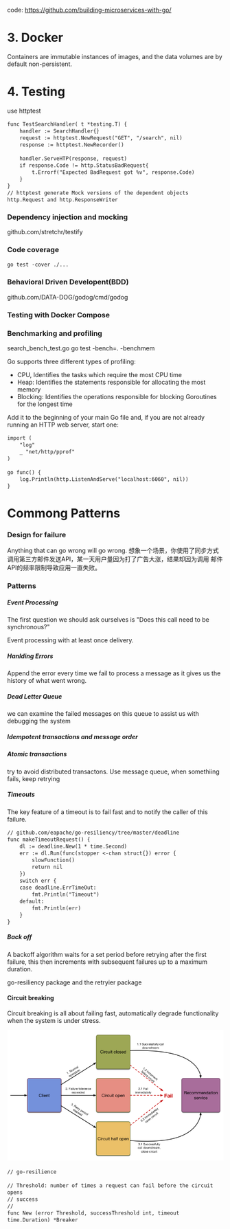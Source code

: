 code: https://github.com/building-microservices-with-go/

 # 3. Docker

 Containers are immutable instances of images, and the data volumes are by default non-persistent.

# 4. Testing

use httptest

```
func TestSearchHandler( t *testing.T) {
	handler := SearchHandler{}
	request := httptest.NewRequest("GET", "/search", nil)
	response := httptest.NewRecorder()

	handler.ServeHTP(response, request)
	if response.Code != http.StatusBadRequest{
		t.Errorf("Expected BadRequest got %v", response.Code)
	}
}
// httptest generate Mock versions of the dependent objects http.Request and http.ResponseWriter
```

### Dependency injection and mocking

github.com/stretchr/testify

### Code coverage

```
go test -cover ./...
```

### Behavioral Driven Developent(BDD)

github.com/DATA-DOG/godog/cmd/godog

### Testing with Docker Compose


### Benchmarking and profiling

search_bench_test.go
go test -bench=. -benchmem


Go supports three different types of profiling:
- CPU, Identifies the tasks which require the most CPU time
- Heap: Identifies the statements responsible for allocating the most memory
- Blocking: Identifies the operations responsible for blocking Goroutines for the longest time

Add it to the beginning of your main Go file and, if you are not already running an HTTP web server,
start one:

```
import (
	"log"
	_ "net/http/pprof"
)

go func() {
	log.Println(http.ListenAndServe("localhost:6060", nil))
}
```

# Commong Patterns

### Design for failure
Anything that can go wrong will go wrong.
想象一个场景，你使用了同步方式调用第三方邮件发送API，某一天用户量因为打了广告大涨，结果却因为调用
邮件API的频率限制导致应用一直失败。

### Patterns
##### Event Processing
The first question we should ask ourselves is "Does this call need to be synchronous?"

Event processing with at least once delivery.

##### Hanlding Errors
Append the error every time we fail to process a message as it gives us the history of what went wrong.

##### Dead Letter Queue
we can examine the failed messages on this queue to assist us with debugging the system

##### Idempotent transactions and message order

##### Atomic transactions

try to avoid distributed transactons. Use message queue, when somethiing fails, keep retrying

##### Timeouts
The key feature of a timeout is to fail fast and to notify the caller of this failure.

```
// github.com/eapache/go-resiliency/tree/master/deadline
func makeTimeoutRequest() {
	dl := deadline.New(1 * time.Second)
	err := dl.Run(func(stopper <-chan struct{}) error {
		slowFunction()
		return nil
	})
	switch err {
	case deadline.ErrTimeOut:
		fmt.Println("Timeout")
	default:
		fmt.Println(err)
	}
}
```

##### Back off

A backoff algorithm waits for a set period before retrying after the first failure, this then increments
with subsequent failures up to a maximum duration.

go-resiliency package and the retryier package

#### Circuit breaking
Circuit breaking is all about failing fast, automatically degrade functionality when the system is under stress.

![](./circuit.png)

```
// go-resilience

// Threshold: number of times a request can fail before the circuit opens
// success
//
func New (error Threshold, successThreshold int, timeout time.Duration) *Breaker
```


